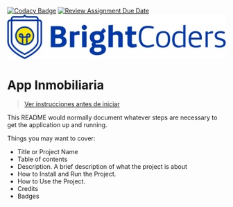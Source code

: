 [![Codacy Badge](https://api.codacy.com/project/badge/Grade/94cf03f9982d4b1f9b140fa8fdac027b)](https://app.codacy.com/gh/BrightCoders-Institute/reto-inmobiliaria-montsegv-2?utm_source=github.com&utm_medium=referral&utm_content=BrightCoders-Institute/reto-inmobiliaria-montsegv-2&utm_campaign=Badge_Grade)
[![Review Assignment Due Date](https://classroom.github.com/assets/deadline-readme-button-24ddc0f5d75046c5622901739e7c5dd533143b0c8e959d652212380cedb1ea36.svg)](https://classroom.github.com/a/z5kNBBhk)
![BrightCoders Logo](img/logo.png)

# App Inmobiliaria

> [Ver instrucciones antes de iniciar](./instructions.md)

This README would normally document whatever steps are necessary to get the application up and running.

Things you may want to cover:

- Title or Project Name
- Table of contents
- Description. A brief description of what the project is about
- How to Install and Run the Project.
- How to Use the Project.
- Credits
- Badges
